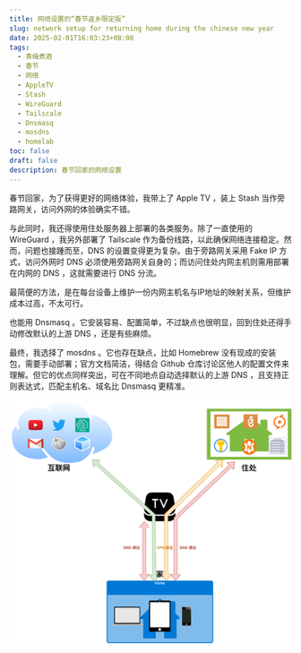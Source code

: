 ```yaml
---
title: 网络设置的“春节返乡限定版”
slug: network setup for returning home during the chinese new year
date: 2025-02-01T16:03:23+08:00
tags:
  - 青梅煮酒
  - 春节
  - 网络
  - AppleTV
  - Stash
  - WireGuard
  - Tailscale
  - Dnsmasq
  - mosdns
  - homelab
toc: false
draft: false
description: 春节回家的网络设置
---
```

春节回家，为了获得更好的网络体验，我带上了 Apple TV ，装上 Stash 当作旁路网关，访问外网的体验确实不错。

与此同时，我还得使用住处服务器上部署的各类服务。除了一直使用的 WireGuard ，我另外部署了 Tailscale 作为备份线路，以此确保网络连接稳定。然而，问题也接踵而至，DNS 的设置变得更为复杂。由于旁路网关采用 Fake IP 方式，访问外网时 DNS 必须使用旁路网关自身的；而访问住处内网主机则需用部署在内网的 DNS ，这就需要进行 DNS 分流。

最简便的方法，是在每台设备上维护一份内网主机名与IP地址的映射关系，但维护成本过高，不太可行。

也能用 Dnsmasq 。它安装容易、配置简单，不过缺点也很明显，回到住处还得手动修改默认的上游 DNS ，还是有些麻烦。

最终，我选择了 mosdns 。它也存在缺点，比如 Homebrew 没有现成的安装包，需要手动部署；官方文档简洁，得结合 Github 仓库讨论区他人的配置文件来理解。但它的优点同样突出，可在不同地点自动选择默认的上游 DNS ，且支持正则表达式，匹配主机名、域名比 Dnsmasq 更精准。

![2025-02-01-20-04-13-DNS分流拓扑图](https://raw.githubusercontent.com/xbot/image-hosting/master/blog/2025-02-01-20-04-13-DNS%20分流拓扑图.svg)